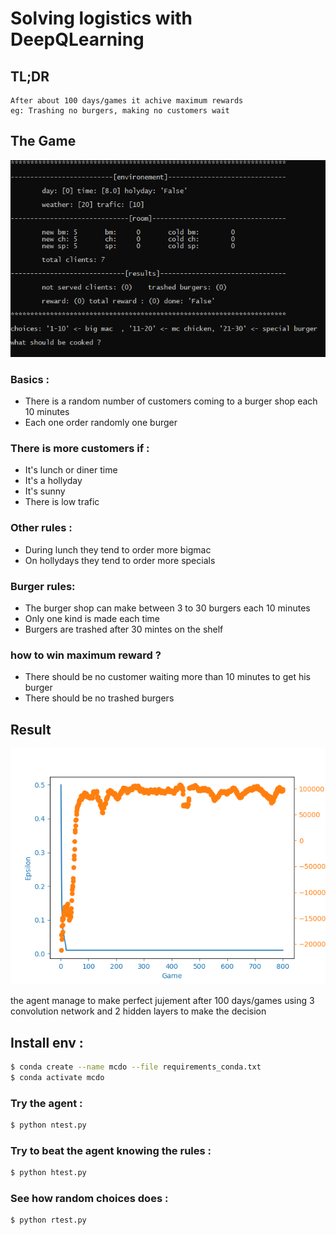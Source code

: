# Solving logistics with DeepQLearning
## TL;DR
```
After about 100 days/games it achive maximum rewards
eg: Trashing no burgers, making no customers wait
```
## The Game
![Rendered game](rendered.png)

### Basics :
- There is a random number of customers coming to a burger shop each 10 minutes
- Each one order randomly one burger
### There is more customers if :
- It's lunch or diner time
- It's a hollyday
- It's sunny
- There is low trafic
### Other rules :
- During lunch they tend to order more bigmac
- On hollydays they tend to order more specials
### Burger rules:
- The burger shop can make between 3 to 30 burgers each 10 minutes
- Only one kind is made each time
- Burgers are trashed after 30 mintes on the shelf
### how to win maximum reward ?
- There should be no customer waiting more than 10 minutes to get his burger
- There should be no trashed burgers

## Result
![Ploted rewards](nplot.png)

the agent manage to make perfect jujement after 100 days/games using 3 convolution network and 2 hidden layers to make the decision

## Install env :
```bash
$ conda create --name mcdo --file requirements_conda.txt
$ conda activate mcdo
```
### Try the agent :
```bash
$ python ntest.py
```
### Try to beat the agent knowing the rules :
```bash
$ python htest.py
```
### See how random choices does :
```bash
$ python rtest.py
```
